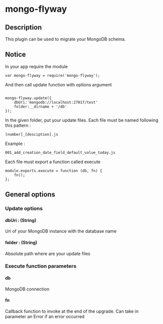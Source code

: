 # mongo-flyway
## Description
This plugin can be used to migrate your MongoDB schema.
## Notice
In your app require the module
<pre><code>var mongo-flyway = require('mongo-flyway');</code></pre>
And then call update function with options argument
<pre><code>
mongo-flyway.update({
    dbUri:'mongodb://localhost:27017/test'
    folder:__dirname + '/db'
});
</code></pre>
In the given folder, put your update files.
Each file must be named following this pattern :
<pre><code>[number]_[desciption].js</pre></code>
Example :
<pre><code>001_add_creation_date_field_default_value_today.js</pre></code>
Each file must export a function called execute
<pre><code>module.exports.execute = function (db, fn) {
    fn();
};</pre></code>
## General options
### Update options
#### dbUri : (String)
Uri of your MongoDB instance with the database name
#### folder : (String)
Absolute path where are your update files
### Execute function parameters
#### db
MongoDB connection
#### fn
Callback function to invoke at the end of the upgrade.
Can take in parameter an Error if an error occurred